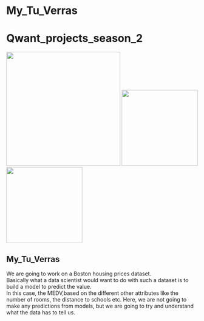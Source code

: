 # My_Tu_Verras
 
# Qwant_projects_season_2
<p float="left">
  <img src="https://scontent.fala4-2.fna.fbcdn.net/v/t1.0-9/87980785_134101034805249_1709733584689954816_o.png?_nc_cat=111&ccb=2&_nc_sid=e3f864&_nc_ohc=8KNQMSyDcS4AX_VIWRG&_nc_ht=scontent.fala4-2.fna&oh=602770287a6ad3abf58bf9a5940989ca&oe=5FF27F5E" width="300" />
  <img src="https://aifc.kz/files/news/857/img/bea-trener-08.jpg" width="200" /> 
  <img src="https://qwasar.io/wp-content/uploads/2019/07/Qwasar-Logo-07.png" width="200" />
</p>

## My_Tu_Verras
We are going to work on a Boston housing prices dataset. </br> 
Basically what a data scientist would want to do with such a dataset is to build a model to predict the value.</br> 
In this case, the MEDV,based on the different other attributes like the number of rooms, the distance to schools etc. Here, we are not going to make any predictions from models, but we are going to try and understand what the data has to tell us.
